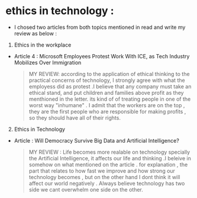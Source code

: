 # ethics in technology : 

* I chosed two articles from both topics mentioned in read and write my review as below : 

1. Ethics in the workplace

-  Article 4 : Microsoft Employees Protest Work With ICE, as Tech Industry Mobilizes Over Immigration
    > MY REVIEW: according to the application of ethical thinking to the practical concerns of technology, I strongly agree with what the employess did as protest .I  believe that any company must take an ethical stand, and put children and families above profit as they menthioned in the letter. its kind of of treating people in one of the worst way "inhumane" . I admit that the workers are on the top , they are the first people who are responsible for making profits , so they should have all of their rights.

2. Ethics in Technology
 - Article : Will Democracy Survive Big Data and Artificial Intelligence?
    > MY REVIEW : Life becomes more realable on technology specially the Artificial Intelligence, it affects our life and thinking .I beleive in somehow on what mentioned on the article . for explanation , the part that relates to how fast we improve and how strong our technology becomes , but on the other hand I dont think it will affect our world negatively . Always believe technology has two side we cant overwhelm one side on the other.



